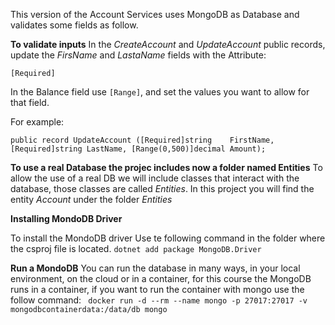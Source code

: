 This version of the Account Services uses MongoDB as Database and validates some fields as follow.

**To validate inputs**
In the *CreateAccount* and *UpdateAccount* public records, update the *FirsName* and *LastaName* fields with the Attribute:

```[Required]```

In the Balance field use ```[Range]```, and set the values you want to allow for that field.

For example:

```public record UpdateAccount ([Required]string    FirstName, [Required]string LastName, [Range(0,500)]decimal Amount);```

**To use a real Database the projec includes now a folder named Entities**
To allow the use of a real DB we will include classes that interact with the database, those classes are called *Entities*. In this project you will find the entity *Account* under the folder *Entities*

**Installing MondoDB Driver**

To install the MondoDB driver Use te following command in the folder where the csproj file is located.
``` dotnet add package MongoDB.Driver ```

**Run a MondoDB**
You can run the database in many ways, in your local environment, on the cloud or in a container, for this course the MongoDB runs in a container, if you want to run the container with mongo use the follow command:
``` docker run -d --rm --name mongo -p 27017:27017 -v mongodbcontainerdata:/data/db mongo```
